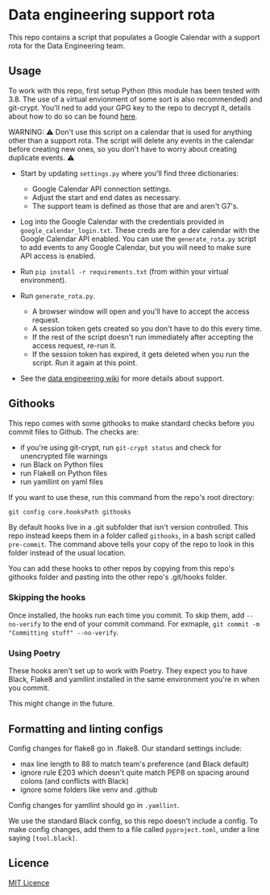 # Data engineering support rota
This repo contains a script that populates a Google Calendar with a support rota for the Data Engineering team.

## Usage
To work with this repo, first setup Python (this module has been tested with 3.8. The use of a virtual envionment of some sort is also recommended) and git-crypt. You'll ned to add your GPG key to the repo to decrypt it, details about how to do so can be found [here](.git-crypt/README.md).

WARNING:
:warning: Don't use this script on a calendar that is used for anything other than a support rota. The script will delete any events in the calendar before creating new ones, so you don't have to worry about creating duplicate events. :warning:

- Start by updating `settings.py` where you'll find three dictionaries:
    - Google Calendar API connection settings.
    - Adjust the start and end dates as necessary.
    - The support team is defined as those that are and aren't G7's.

- Log into the Google Calendar with the credentials provided in `google_calendar_login.txt`. These creds are for a dev calendar with the Google Calendar API enabled. You can use the `generate_rota.py` script to add events to any Google Calendar, but you will need to make sure API access is enabled.
- Run `pip install -r requirements.txt` (from within your virtual environment).
- Run `generate_rota.py`.
    - A browser window will open and you'll have to accept the access request.
    - A session token gets created so you don't have to do this every time.
    - If the rest of the script doesn't run immediately after accepting the access request, re-run it.
    - If the session token has expired, it gets deleted when you run the script. Run it again at this point.

- See the [data engineering wiki](https://github.com/moj-analytical-services/data-engineering/wiki/Data-Engineering-Support-Rota) for more details about support.

## Githooks
This repo comes with some githooks to make standard checks before you commit files to Github. The checks are: 
- if you're using git-crypt, run `git-crypt status` and check for unencrypted file warnings 
- run Black on Python files
- run Flake8 on Python files
- run yamllint on yaml files

If you want to use these, run this command from the repo's root directory: 

`git config core.hooksPath githooks`

By default hooks live in a .git subfolder that isn't version controlled. This repo instead keeps them in a folder called `githooks`, in a bash script called `pre-commit`. The command above tells your copy of the repo to look in this folder instead of the usual location. 

You can add these hooks to other repos by copying from this repo's githooks folder and pasting into the other repo's .git/hooks folder.

### Skipping the hooks
Once installed, the hooks run each time you commit. To skip them, add `--no-verify` to the end of your commit command. For exmaple, `git commit -m "Committing stuff" --no-verify`.

### Using Poetry
These hooks aren't set up to work with Poetry. They expect you to have Black, Flake8 and yamllint installed in the same environment you're in when you commit. 

This might change in the future.

## Formatting and linting configs
Config changes for flake8 go in .flake8. Our standard settings include:
- max line length to 88 to match team's preference (and Black default)
- ignore rule E203 which doesn't quite match PEP8 on spacing around colons (and conflicts with Black)
- ignore some folders like venv and .github

Config changes for yamllint should go in `.yamllint`. 

We use the standard Black config, so this repo doesn't include a config. To make config changes, add them to a file called `pyproject.toml`, under a line saying `[tool.black]`. 

## Licence
[MIT Licence](LICENCE.md)
